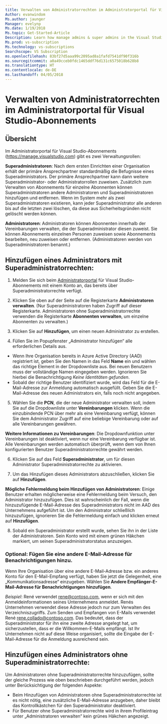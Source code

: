 ```yaml
---
title: Verwalten von Administratorrechten im Administratorportal für Visual Studio-Abonnements
Author: evanwindom
Ms.author: jaunger
Manager: evelynp
Ms.date: 1/19/2018
Ms.topic: Get-Started-Article
Description: Learn how manage admins & super admins in the Visual Studio Subscriptions Administrator Portal.
Ms.prod: vs-subscription
Ms.technology: vs-subscriptions
Searchscope: VS Subscription
ms.openlocfilehash: 83bf27d5aaa99c2095ad8a1fafd7541df90f316b
ms.sourcegitcommit: a0a49cceb0fdc1465ddf76d131c6575018b628b8
ms.translationtype: HT
ms.contentlocale: de-DE
ms.lasthandoff: 04/05/2018
---
```

# <a name="managing-administrator-rights-in-the-visual-studio-subscriptions-administrator-portal"></a>Verwalten von Administratorrechten im Administratorportal für Visual Studio-Abonnements

## <a name="overview"></a>Übersicht 
Im Administratorportal für Visual Studio-Abonnements (https://manage.visualstudio.com) gibt es zwei Verwaltungsrollen:

**Superadministratoren**: Nach dem ersten Einrichten einer Organisation erhält der primäre Ansprechpartner standardmäßig die Befugnisse eines Superadministrators. Der primäre Ansprechpartner kann dann weitere Superadministrator- oder Administratorrollen zuweisen. Zusätzlich zum Verwalten von Abonnements für einzelne Abonnenten können Superadministratoren andere Administratoren und Superadministratoren hinzufügen und entfernen. Wenn im System mehr als zwei Superadministratoren existieren, kann jeder Superadministrator alle anderen bis auf die letzten zwei löschen, da diese aus Sicherheitsgründen nicht gelöscht werden können. 

**Administratoren**: Administratoren können Abonnenten innerhalb der Vereinbarungen verwalten, die der Superadministrator diesen zuweist.  Sie können Abonnements einzelnen Personen zuweisen sowie Abonnements bearbeiten, neu zuweisen oder entfernen.   (Administratoren werden von Superadministratoren benannt.)  

## <a name="adding-an-administrator-with-super-admin-rights"></a>Hinzufügen eines Administrators **mit** Superadministratorrechten:

1. Melden Sie sich beim [Administratorportal](https://manage.visualstudio.com) für Visual Studio-Abonnements mit einem Konto an, das bereits über Superadministratorrechte verfügt.

2. Klicken Sie oben auf der Seite auf die Registerkarte **Administratoren verwalten**. (Nur Superadministratoren haben Zugriff auf dieser Registerkarte.  Administratoren ohne Superadministratorrechte verwenden die Registerkarte **Abonnenten verwalten**, um einzelne Abonnenten zu verwalten.)

3. Klicken Sie auf **Hinzufügen**, um einen neuen Administrator zu erstellen. 

4. Füllen Sie im Popupfenster „Administrator hinzufügen“ alle erforderlichen Details aus.
  - Wenn Ihre Organisation bereits in Azure Active Directory (AAD) registriert ist, geben Sie den Namen in das Feld **Name** ein und wählen das richtige Element in der Dropdownliste aus. Bei neuen Benutzern muss der vollständige Namen eingegeben werden. Ignorieren Sie hierbei die Benachrichtigung *Keine Identitäten gefunden*.
  - Sobald der richtige Benutzer identifiziert wurde, wird das Feld für die E-Mail-Adresse zur Anmeldung automatisch ausgefüllt. Geben Sie die E-Mail-Adresse des neuen Administrators ein, falls noch nicht angegeben.

5. Wählen Sie die **PCN**, die der neue Administrator verwalten soll, indem Sie auf die Dropdownliste unter **Vereinbarungen** klicken. Wenn die einzubindende PCN über mehr als eine Vereinbarung verfügt, können Sie dem Administrator Zugriff auf eine beliebige Vereinbarung oder auf alle Vereinbarungen gewähren. 

**Weitere Informationen zu Vereinbarungen**: Die Dropdownfunktion unter Vereinbarungen ist deaktiviert, wenn nur eine Vereinbarung verfügbar ist.  Alle Vereinbarungen werden automatisch überprüft, wenn dem von Ihnen konfigurierten Benutzer Superadministratorrechte gewährt werden.

6. Klicken Sie auf das Feld **Superadministrator**, um für diesen Administrator Superadministratorrechte zu aktivieren.  

7. Um das Hinzufügen dieses Administrators abzuschließen, klicken Sie auf **Hinzufügen**.

**Mögliche Fehlermeldung beim Hinzufügen von Administratoren**: Einige Benutzer erhalten möglicherweise eine Fehlermeldung beim Versuch, den Administrator hinzuzufügen. Dies ist wahrscheinlich der Fall, wenn die hinzuzufügende E-Mail-Adresse des Superadministrators nicht im AAD des Unternehmens aufgeführt ist. Um den Administrator schließlich hinzuzufügen, ignorieren Sie die Fehlermeldung einfach und klicken erneut auf **Hinzufügen**. 

8. Sobald ein Superadministrator erstellt wurde, sehen Sie ihn in der Liste der Administratoren. Sein Konto wird mit einem grünen Häkchen markiert, um seinen Superadministratorstatus anzuzeigen. 

### <a name="optional--add-a-different-notification-email"></a>Optional: Fügen Sie eine andere E-Mail-Adresse für Benachrichtigungen hinzu.
Wenn Ihre Organisation über eine andere E-Mail-Adresse bzw. ein anderes Konto für den E-Mail-Empfang verfügt, haben Sie jetzt die Gelegenheit, eine „Kommunikationsadresse“ einzugeben. Wählen Sie **Andere Empfänger-E-Mail-Adresse für Benachrichtigungen hinzufügen**. 

*Beispiel*: René verwendet rene@contoso.com, wenn er sich mit den Anmeldeinformationen seines Unternehmens anmeldet.  Renés Unternehmen verwendet diese Adresse jedoch nur zum Verwalten des Verzeichniszugriffs.  Zum Senden und Empfangen von E-Mails verwendet René rene.collado@contoso.com. Das bedeutet, dass der Superadministrator für ihn eine zweite Adresse angelegt hat, um sicherzustellen, dass er die Willkommen-E-Mails empfängt.  Ist Ihr Unternehmen nicht auf diese Weise organisiert, sollte die Eingabe der E-Mail-Adresse für die Anmeldung ausreichend sein.

## <a name="adding-an-administrator-without-super-admin-rights"></a>Hinzufügen eines Administrators **ohne** Superadministratorrechte:

Um Administratoren ohne Superadministratorrechte hinzuzufügen, sollte der gleiche Prozess wie oben beschrieben durchgeführt werden, jedoch unter Berücksichtigung der folgenden Aspekte:
-  Beim Hinzufügen von Administratoren ohne Superadministratorrechte ist es nicht nötig, eine zusätzliche E-Mail-Adresse anzugeben, daher bleibt das Kontrollkästchen für den Superadministrator deaktiviert.
-  Für Benutzer ohne Superadministratorrechte wird in ihrem Profileintrag unter „Administratoren verwalten“ kein grünes Häkchen angezeigt.

